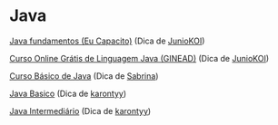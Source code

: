 
# Java

[Java fundamentos (Eu Capacito)](https://www.eucapacito.com.br/curso-ec/java-fundamentos/)
(Dica de [JunioKOI](https://github.com/Juniokoi))

[Curso Online Grátis de Linguagem Java (GINEAD)](https://www.ginead.com.br/curso/curso-gratuito-de-linguagem-java)
(Dica de [JunioKOI](https://github.com/Juniokoi))

[Curso Básico de Java](https://www.learncafe.com/cursos/curso-basico-de-java) (Dica de [Sabrina](https://github.com/sanaderer))

[Java Basico](https://loiane.training/curso/java-basico) (Dica de [karontyy](https://github.com/karontyy))

[Java Intermediário](https://loiane.training/curso/java-intermediario) (Dica de [karontyy](https://github.com/karontyy))